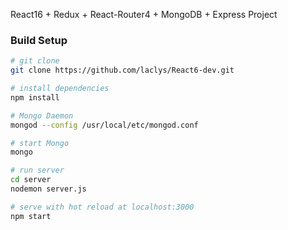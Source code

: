 React16 + Redux + React-Router4 + MongoDB + Express Project

### Build Setup

```bash
# git clone
git clone https://github.com/laclys/React6-dev.git

# install dependencies
npm install

# Mongo Daemon
mongod --config /usr/local/etc/mongod.conf

# start Mongo
mongo

# run server
cd server
nodemon server.js

# serve with hot reload at localhost:3000
npm start

```